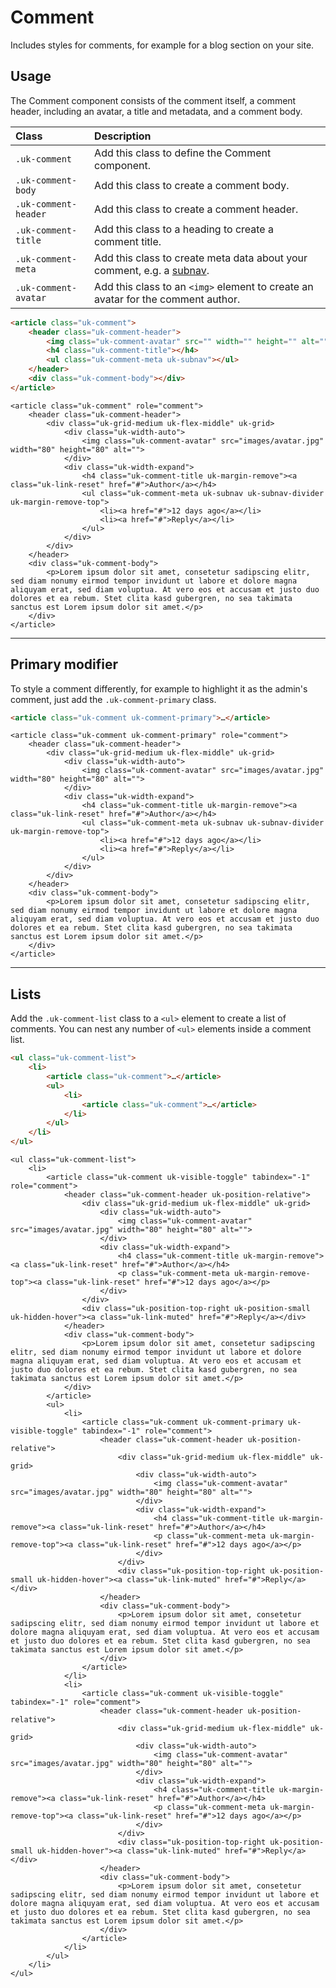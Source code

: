 # Comment

<p class="uk-text-lead">Includes styles for comments, for example for a blog section on your site.</p>

## Usage

The Comment component consists of the comment itself, a comment header, including an avatar, a title and metadata, and a comment body.

| Class                | Description                                                                        |
|:---------------------|:-----------------------------------------------------------------------------------|
| `.uk-comment`        | Add this class to define the Comment component.                                    |
| `.uk-comment-body`   | Add this class to create a comment body.                                           |
| `.uk-comment-header` | Add this class to create a comment header.                                         |
| `.uk-comment-title`  | Add this class to a heading to create a comment title.                             |
| `.uk-comment-meta`   | Add this class to create meta data about your comment, e.g. a [subnav](subnav.md). |
| `.uk-comment-avatar` | Add this class to an `<img>` element to create an avatar for the comment author.   |


```html
<article class="uk-comment">
    <header class="uk-comment-header">
        <img class="uk-comment-avatar" src="" width="" height="" alt="">
        <h4 class="uk-comment-title"></h4>
        <ul class="uk-comment-meta uk-subnav"></ul>
    </header>
    <div class="uk-comment-body"></div>
</article>
```

```example
<article class="uk-comment" role="comment">
    <header class="uk-comment-header">
        <div class="uk-grid-medium uk-flex-middle" uk-grid>
            <div class="uk-width-auto">
                <img class="uk-comment-avatar" src="images/avatar.jpg" width="80" height="80" alt="">
            </div>
            <div class="uk-width-expand">
                <h4 class="uk-comment-title uk-margin-remove"><a class="uk-link-reset" href="#">Author</a></h4>
                <ul class="uk-comment-meta uk-subnav uk-subnav-divider uk-margin-remove-top">
                    <li><a href="#">12 days ago</a></li>
                    <li><a href="#">Reply</a></li>
                </ul>
            </div>
        </div>
    </header>
    <div class="uk-comment-body">
        <p>Lorem ipsum dolor sit amet, consetetur sadipscing elitr, sed diam nonumy eirmod tempor invidunt ut labore et dolore magna aliquyam erat, sed diam voluptua. At vero eos et accusam et justo duo dolores et ea rebum. Stet clita kasd gubergren, no sea takimata sanctus est Lorem ipsum dolor sit amet.</p>
    </div>
</article>
```

***

## Primary modifier

To style a comment differently, for example to highlight it as the admin's comment, just add the `.uk-comment-primary` class.

```html
<article class="uk-comment uk-comment-primary">…</article>
```

```example
<article class="uk-comment uk-comment-primary" role="comment">
    <header class="uk-comment-header">
        <div class="uk-grid-medium uk-flex-middle" uk-grid>
            <div class="uk-width-auto">
                <img class="uk-comment-avatar" src="images/avatar.jpg" width="80" height="80" alt="">
            </div>
            <div class="uk-width-expand">
                <h4 class="uk-comment-title uk-margin-remove"><a class="uk-link-reset" href="#">Author</a></h4>
                <ul class="uk-comment-meta uk-subnav uk-subnav-divider uk-margin-remove-top">
                    <li><a href="#">12 days ago</a></li>
                    <li><a href="#">Reply</a></li>
                </ul>
            </div>
        </div>
    </header>
    <div class="uk-comment-body">
        <p>Lorem ipsum dolor sit amet, consetetur sadipscing elitr, sed diam nonumy eirmod tempor invidunt ut labore et dolore magna aliquyam erat, sed diam voluptua. At vero eos et accusam et justo duo dolores et ea rebum. Stet clita kasd gubergren, no sea takimata sanctus est Lorem ipsum dolor sit amet.</p>
    </div>
</article>
```

***

## Lists

Add the `.uk-comment-list` class to a `<ul>` element to create a list of comments. You can nest any number of `<ul>` elements inside a comment list.

```html
<ul class="uk-comment-list">
    <li>
        <article class="uk-comment">…</article>
        <ul>
            <li>
                <article class="uk-comment">…</article>
            </li>
        </ul>
    </li>
</ul>
```

```example
<ul class="uk-comment-list">
    <li>
        <article class="uk-comment uk-visible-toggle" tabindex="-1" role="comment">
            <header class="uk-comment-header uk-position-relative">
                <div class="uk-grid-medium uk-flex-middle" uk-grid>
                    <div class="uk-width-auto">
                        <img class="uk-comment-avatar" src="images/avatar.jpg" width="80" height="80" alt="">
                    </div>
                    <div class="uk-width-expand">
                        <h4 class="uk-comment-title uk-margin-remove"><a class="uk-link-reset" href="#">Author</a></h4>
                        <p class="uk-comment-meta uk-margin-remove-top"><a class="uk-link-reset" href="#">12 days ago</a></p>
                    </div>
                </div>
                <div class="uk-position-top-right uk-position-small uk-hidden-hover"><a class="uk-link-muted" href="#">Reply</a></div>
            </header>
            <div class="uk-comment-body">
                <p>Lorem ipsum dolor sit amet, consetetur sadipscing elitr, sed diam nonumy eirmod tempor invidunt ut labore et dolore magna aliquyam erat, sed diam voluptua. At vero eos et accusam et justo duo dolores et ea rebum. Stet clita kasd gubergren, no sea takimata sanctus est Lorem ipsum dolor sit amet.</p>
            </div>
        </article>
        <ul>
            <li>
                <article class="uk-comment uk-comment-primary uk-visible-toggle" tabindex="-1" role="comment">
                    <header class="uk-comment-header uk-position-relative">
                        <div class="uk-grid-medium uk-flex-middle" uk-grid>
                            <div class="uk-width-auto">
                                <img class="uk-comment-avatar" src="images/avatar.jpg" width="80" height="80" alt="">
                            </div>
                            <div class="uk-width-expand">
                                <h4 class="uk-comment-title uk-margin-remove"><a class="uk-link-reset" href="#">Author</a></h4>
                                <p class="uk-comment-meta uk-margin-remove-top"><a class="uk-link-reset" href="#">12 days ago</a></p>
                            </div>
                        </div>
                        <div class="uk-position-top-right uk-position-small uk-hidden-hover"><a class="uk-link-muted" href="#">Reply</a></div>
                    </header>
                    <div class="uk-comment-body">
                        <p>Lorem ipsum dolor sit amet, consetetur sadipscing elitr, sed diam nonumy eirmod tempor invidunt ut labore et dolore magna aliquyam erat, sed diam voluptua. At vero eos et accusam et justo duo dolores et ea rebum. Stet clita kasd gubergren, no sea takimata sanctus est Lorem ipsum dolor sit amet.</p>
                    </div>
                </article>
            </li>
            <li>
                <article class="uk-comment uk-visible-toggle" tabindex="-1" role="comment">
                    <header class="uk-comment-header uk-position-relative">
                        <div class="uk-grid-medium uk-flex-middle" uk-grid>
                            <div class="uk-width-auto">
                                <img class="uk-comment-avatar" src="images/avatar.jpg" width="80" height="80" alt="">
                            </div>
                            <div class="uk-width-expand">
                                <h4 class="uk-comment-title uk-margin-remove"><a class="uk-link-reset" href="#">Author</a></h4>
                                <p class="uk-comment-meta uk-margin-remove-top"><a class="uk-link-reset" href="#">12 days ago</a></p>
                            </div>
                        </div>
                        <div class="uk-position-top-right uk-position-small uk-hidden-hover"><a class="uk-link-muted" href="#">Reply</a></div>
                    </header>
                    <div class="uk-comment-body">
                        <p>Lorem ipsum dolor sit amet, consetetur sadipscing elitr, sed diam nonumy eirmod tempor invidunt ut labore et dolore magna aliquyam erat, sed diam voluptua. At vero eos et accusam et justo duo dolores et ea rebum. Stet clita kasd gubergren, no sea takimata sanctus est Lorem ipsum dolor sit amet.</p>
                    </div>
                </article>
            </li>
        </ul>
    </li>
</ul>
```
